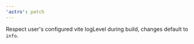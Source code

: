 ```yaml
---
'astro': patch
---
```


Respect user's configured vite logLevel during build, changes default to `info`.
